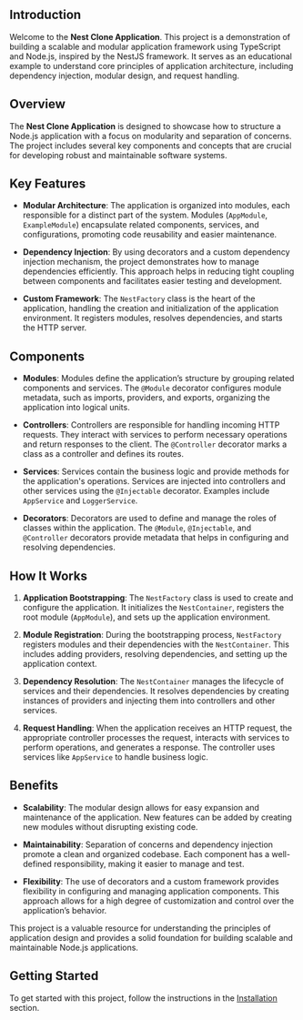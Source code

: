 <!-- Google tag (gtag.js) -->
<script async src="https://www.googletagmanager.com/gtag/js?id=G-1PT3KE52PE"></script>
<script>
  window.dataLayer = window.dataLayer || [];
  function gtag(){dataLayer.push(arguments);}
  gtag('js', new Date());

  gtag('config', 'G-1PT3KE52PE');
</script>

## Introduction

Welcome to the **Nest Clone Application**. This project is a demonstration of building a scalable and modular
application framework using TypeScript and Node.js, inspired by the NestJS framework. It serves as an educational
example to understand core principles of application architecture, including dependency injection, modular design, and
request handling.

## Overview

The **Nest Clone Application** is designed to showcase how to structure a Node.js application with a focus on
modularity and separation of concerns. The project includes several key components and concepts that are crucial for
developing robust and maintainable software systems.

## Key Features

- **Modular Architecture**: The application is organized into modules, each responsible for a distinct part of the
  system. Modules (`AppModule`, `ExampleModule`) encapsulate related components, services, and configurations, promoting
  code reusability and easier maintenance.

- **Dependency Injection**: By using decorators and a custom dependency injection mechanism, the project demonstrates
  how to manage dependencies efficiently. This approach helps in reducing tight coupling between components and
  facilitates easier testing and development.

- **Custom Framework**: The `NestFactory` class is the heart of the application, handling the creation and
  initialization of the application environment. It registers modules, resolves dependencies, and starts the HTTP
  server.

## Components

- **Modules**: Modules define the application’s structure by grouping related components and services. The `@Module`
  decorator configures module metadata, such as imports, providers, and exports, organizing the application into logical
  units.

- **Controllers**: Controllers are responsible for handling incoming HTTP requests. They interact with services to
  perform necessary operations and return responses to the client. The `@Controller` decorator marks a class as a
  controller and defines its routes.

- **Services**: Services contain the business logic and provide methods for the application's operations. Services are
  injected into controllers and other services using the `@Injectable` decorator. Examples include `AppService`
  and `LoggerService`.

- **Decorators**: Decorators are used to define and manage the roles of classes within the application.
  The `@Module`, `@Injectable`, and `@Controller` decorators provide metadata that helps in configuring and resolving
  dependencies.

## How It Works

1. **Application Bootstrapping**: The `NestFactory` class is used to create and configure the application. It
   initializes the `NestContainer`, registers the root module (`AppModule`), and sets up the application environment.

2. **Module Registration**: During the bootstrapping process, `NestFactory` registers modules and their dependencies
   with the `NestContainer`. This includes adding providers, resolving dependencies, and setting up the application
   context.

3. **Dependency Resolution**: The `NestContainer` manages the lifecycle of services and their dependencies. It resolves
   dependencies by creating instances of providers and injecting them into controllers and other services.

4. **Request Handling**: When the application receives an HTTP request, the appropriate controller processes the
   request, interacts with services to perform operations, and generates a response. The controller uses services
   like `AppService` to handle business logic.

## Benefits

- **Scalability**: The modular design allows for easy expansion and maintenance of the application. New features can be
  added by creating new modules without disrupting existing code.

- **Maintainability**: Separation of concerns and dependency injection promote a clean and organized codebase. Each
  component has a well-defined responsibility, making it easier to manage and test.

- **Flexibility**: The use of decorators and a custom framework provides flexibility in configuring and managing
  application components. This approach allows for a high degree of customization and control over the application’s
  behavior.

This project is a valuable resource for understanding the principles of application design and provides a solid
foundation for building scalable and maintainable Node.js applications.

## Getting Started

To get started with this project, follow the instructions in the [Installation](installation.md) section.
